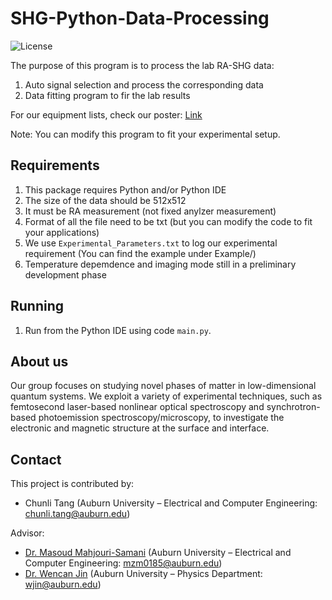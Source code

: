 # SHG-Python-Data-Processing
![License](https://img.shields.io/github/license/CharlieGPA40/SHG-Python-Data-Processing)

The purpose of this program is to process the lab RA-SHG data:
1. Auto signal selection and process the corresponding data
2. Data fitting program to fir the lab results

For our equipment lists, check our poster: [Link]([https://jinlab.auburn.edu/research/software/](https://jinlab.auburn.edu/our-lab/))
	
Note: You can modify this program to fit your experimental setup.

## Requirements
1. This package requires Python and/or Python IDE
2. The size of the data should be 512x512
3. It must be RA measurement (not fixed anylzer measurement)
4. Format of all the file need to be txt (but you can modify the code to fit your applications)
5. We use `Experimental_Parameters.txt` to log our experimental requirement (You can find the example under Example/)
6. Temperature depemdence and imaging mode still in a preliminary development phase 

## Running
1. Run from the Python IDE using code `main.py`.

## About us
Our group focuses on studying novel phases of matter in low-dimensional quantum systems. We exploit a variety of experimental techniques, such as femtosecond laser-based nonlinear optical spectroscopy and synchrotron-based photoemission spectroscopy/microscopy, to investigate the electronic and magnetic structure at the surface and interface.

## Contact
This project is contributed by:
* Chunli Tang (Auburn University – Electrical and Computer Engineering: chunli.tang@auburn.edu)

Advisor:
* [Dr. Masoud Mahjouri-Samani](http://wp.auburn.edu/Mahjouri/) (Auburn University – Electrical and Computer Engineering: mzm0185@auburn.edu)
* [Dr. Wencan Jin](http://wp.auburn.edu/JinLab/) (Auburn University – Physics Department: wjin@auburn.edu)
